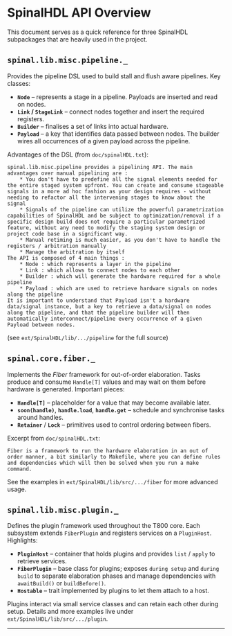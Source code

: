 # SpinalHDL API Overview

This document serves as a quick reference for three SpinalHDL subpackages that are heavily used in the project.

## `spinal.lib.misc.pipeline._`

Provides the pipeline DSL used to build stall and flush aware pipelines. Key classes:

- **`Node`** – represents a stage in a pipeline. Payloads are inserted and read on nodes.
- **`Link` / `StageLink`** – connect nodes together and insert the required registers.
- **`Builder`** – finalises a set of links into actual hardware.
- **`Payload`** – a key that identifies data passed between nodes. The builder wires all occurrences of a given payload across the pipeline.

Advantages of the DSL (from `doc/spinalHDL.txt`):

```
spinal.lib.misc.pipeline provides a pipelining API. The main advantages over manual pipelining are :
    * You don't have to predefine all the signal elements needed for the entire staged system upfront. You can create and consume stageable signals in a more ad hoc fashion as your design requires - without needing to refactor all the intervening stages to know about the signal
    * Signals of the pipeline can utilize the powerful parametrization capabilities of SpinalHDL and be subject to optimization/removal if a specific design build does not require a particular parametrized feature, without any need to modify the staging system design or project code base in a significant way.
    * Manual retiming is much easier, as you don't have to handle the registers / arbitration manually
    * Manage the arbitration by itself
The API is composed of 4 main things :
    * Node : which represents a layer in the pipeline
    * Link : which allows to connect nodes to each other
    * Builder : which will generate the hardware required for a whole pipeline
    * Payload : which are used to retrieve hardware signals on nodes along the pipeline
It is important to understand that Payload isn't a hardware data/signal instance, but a key to retrieve a data/signal on nodes along the pipeline, and that the pipeline builder will then automatically interconnect/pipeline every occurrence of a given Payload between nodes.
```

(see `ext/SpinalHDL/lib/.../pipeline` for the full source)

## `spinal.core.fiber._`

Implements the *Fiber* framework for out-of-order elaboration. Tasks produce and consume `Handle[T]` values and may wait on them before hardware is generated. Important pieces:

- **`Handle[T]`** – placeholder for a value that may become available later.
- **`soon(handle)`**, **`handle.load`**, **`handle.get`** – schedule and synchronise tasks around handles.
- **`Retainer`** / **`Lock`** – primitives used to control ordering between fibers.

Excerpt from `doc/spinalHDL.txt`:

```
Fiber is a framework to run the hardware elaboration in an out of order manner, a bit similarly to Makefile, where you can define rules and dependencies which will then be solved when you run a make command.
```

See the examples in `ext/SpinalHDL/lib/src/.../fiber` for more advanced usage.

## `spinal.lib.misc.plugin._`

Defines the plugin framework used throughout the T800 core. Each subsystem extends `FiberPlugin` and registers services on a `PluginHost`. Highlights:

- **`PluginHost`** – container that holds plugins and provides `list` / `apply` to retrieve services.
- **`FiberPlugin`** – base class for plugins; exposes `during setup` and `during build` to separate elaboration phases and manage dependencies with `awaitBuild()` or `buildBefore()`.
- **`Hostable`** – trait implemented by plugins to let them attach to a host.

Plugins interact via small service classes and can retain each other during setup. Details and more examples live under `ext/SpinalHDL/lib/src/.../plugin`.

---
